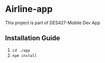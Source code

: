 # Airline-app
This project is part of DES427-Mobile Dev App 

## Installation Guide
1. `cd ./app`
2. `npm install`
